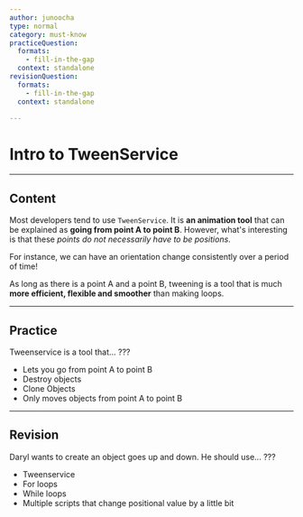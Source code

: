 ```yaml
---
author: junoocha
type: normal
category: must-know
practiceQuestion:
  formats:
    - fill-in-the-gap
  context: standalone
revisionQuestion:
  formats:
    - fill-in-the-gap
  context: standalone

---
```


# Intro to TweenService
---

## Content

Most developers tend to use `TweenService`. It is **an animation tool** that can be explained as **going from point A to point B**. However, what's interesting is that these *points do not necessarily have to be positions*. 

For instance, we can have an orientation change consistently over a period of time!

As long as there is a point A and a point B, tweening is a tool that is much **more efficient, flexible and smoother** than making loops.

---

## Practice

Tweenservice is a tool that... ???

- Lets you go from point A to point B
- Destroy objects
- Clone Objects
- Only moves objects from point A to point B

---

## Revision

Daryl wants to create an object goes up and down. He should use... ???

- Tweenservice
- For loops
- While loops
- Multiple scripts that change positional value by a little bit